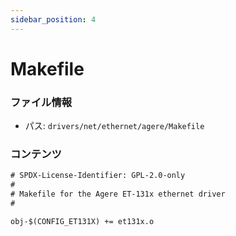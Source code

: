 ```yaml
---
sidebar_position: 4
---
```

# Makefile

### ファイル情報

- パス: `drivers/net/ethernet/agere/Makefile`

### コンテンツ

```txt
# SPDX-License-Identifier: GPL-2.0-only
#
# Makefile for the Agere ET-131x ethernet driver
#

obj-$(CONFIG_ET131X) += et131x.o

```
